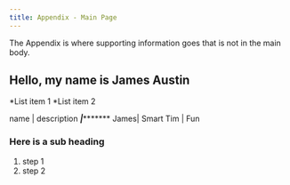 ```yaml
---
title: Appendix - Main Page
---
```


The Appendix is where supporting information goes that is not in the main body.
## Hello, my name is James Austin

*List item 1
*List item 2

name | description
*****|************
James| Smart
Tim  | Fun

### Here is a sub heading

1. step 1
2. step 2
